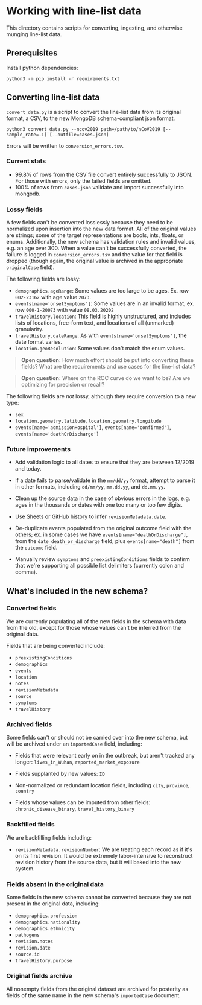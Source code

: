 # Working with line-list data

This directory contains scripts for converting, ingesting, and otherwise munging line-list data.

## Prerequisites

Install python dependencies:

```shell
python3 -m pip install -r requirements.txt
```

## Converting line-list data

`convert_data.py` is a script to convert the line-list data from its original format, a CSV, to the new MongoDB
schema-compliant json format.

```console
python3 convert_data.py --ncov2019_path=/path/to/nCoV2019 [--sample_rate=.1] [--outfile=cases.json]
```

Errors will be written to `conversion_errors.tsv`.

### Current stats

- 99.8% of rows from the CSV file convert entirely successfully to JSON. For those with errors, only the failed fields
  are omitted.
- 100% of rows from `cases.json` validate and import successfully into mongodb.

### Lossy fields

A few fields can't be converted losslessly because they need to be normalized upon insertion into the new data format.
All of the original values are strings; some of the target representations are bools, ints, floats, or enums.
Additionally, the new schema has validation rules and invalid values, e.g. an age over 300. When a value can't be
successfully converted, the failure is logged in `conversion_errors.tsv` and the value for that field is dropped (though
again, the original value is archived in the appropriate `originalCase` field).

The following fields are lossy:

- `demographics.ageRange`: Some values are too large to be ages. Ex. row `002-23162` with age value `2073`.
- `events[name='onsetSymptoms']`: Some values are in an invalid format, ex. row `000-1-20073` with value `08.03.20202`
- `travelHistory.location`: This field is highly unstructured, and includes lists of locations, free-form text, and
  locations of all (unmarked) granularity.
- `travelHistory.dateRange`: As with `events[name='onsetSymptoms']`, the date format varies.
- `location.geoResolution`: Some values don't match the enum values.

> **Open question:** How much effort should be put into converting these fields? What are the requirements and use cases
> for the line-list data?

> **Open question:** Where on the ROC curve do we want to be? Are we optimizing for precision or recall?

The following fields are *not* lossy, although they require conversion to a new type:

- `sex`
- `location.geometry.latitude`, `location.geometry.longitude`
- `events[name='admissionHospital']`, `events[name='confirmed']`, `events[name='deathOrDischarge']`

### Future improvements

- Add validation logic to all dates to ensure that they are between 12/2019 and today.

- If a date fails to parse/validate in the `mm/dd/yy` format, attempt to parse it in other formats, including
  `dd/mm/yy`, `mm.dd.yy`, and `dd.mm.yy`.

- Clean up the source data in the case of obvious errors in the logs, e.g. ages in the thousands or dates with one too
  many or too few digits.

- Use Sheets or GitHub history to infer `revisionMetadata.date`.

- De-duplicate events populated from the original outcome field with the others; ex. in some cases we have
  `events[name="deathOrDischarge"]`, from the `date_death_or_discharge` field, plus `events[name="death"]`
  from the `outcome` field.

- Manually review `symptoms` and `preexistingConditions` fields to confirm that we're supporting all possible list
  delimiters (currently colon and comma).

## What's included in the new schema?

### Converted fields

We are currently populating all of the new fields in the schema with data from the old, except for those whose values
can't be inferred from the original data.

Fields that are being converted include:

- `preexistingConditions`
- `demographics`
- `events`
- `location`
- `notes`
- `revisionMetadata`
- `source`
- `symptoms`
- `travelHistory`

### Archived fields

Some fields can't or should not be carried over into the new schema, but will be archived under an `importedCase` field,
including:

- Fields that were relevant early on in the outbreak, but aren't tracked any longer: `lives_in_Wuhan`,
  `reported_market_exposure`

- Fields supplanted by new values: `ID`

- Non-normalized or redundant location fields, including `city`, `province`, `country`
  
- Fields whose values can be imputed from other fields: `chronic_disease_binary`, `travel_history_binary`

### Backfilled fields

We are backfilling fields including:

- `revisionMetadata.revisionNumber`: We are treating each record as if it's on its first revision. It would be extremely
  labor-intensive to reconstruct revision history from the source data, but it will baked into the new system.

### Fields absent in the original data

Some fields in the new schema cannot be converted because they are not present in the original data, including:

- `demographics.profession`
- `demographics.nationality`
- `demographics.ethnicity`
- `pathogens`
- `revision.notes`
- `revision.date`
- `source.id`
- `travelHistory.purpose`

### Original fields archive

All nonempty fields from the original dataset are archived for posterity as fields of the same name in the new schema's
`importedCase` document.